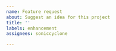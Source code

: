 ```yaml
---
name: Feature request
about: Suggest an idea for this project
title: ''
labels: enhancement
assignees: soniccyclone

---
```



